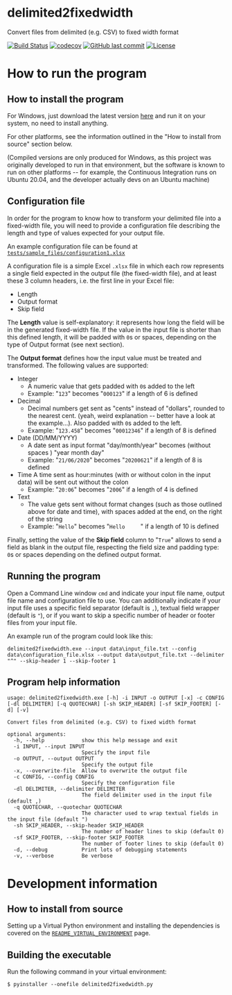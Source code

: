 # delimited2fixedwidth
Convert files from delimited (e.g. CSV) to fixed width format

[![Build Status](https://travis-ci.com/e2jk/delimited2fixedwidth.svg?branch=master)](https://travis-ci.com/e2jk/delimited2fixedwidth)
[![codecov](https://codecov.io/gh/e2jk/delimited2fixedwidth/branch/master/graph/badge.svg)](https://codecov.io/gh/e2jk/delimited2fixedwidth)
[![GitHub last commit](https://img.shields.io/github/last-commit/e2jk/delimited2fixedwidth.svg)](https://github.com/e2jk/delimited2fixedwidth/commits/master)
[![License](https://img.shields.io/github/license/e2jk/delimited2fixedwidth)](../../tree/master/LICENSE)

How to run the program
======================

How to install the program
--------------------------

For Windows, just download the latest version [here](https://github.com/e2jk/delimited2fixedwidth/releases/latest) and run it on your system, no need to install anything.

For other platforms, see the information outlined in the "How to install from source" section below.

(Compiled versions are only produced for Windows, as this project was originally developed to run in that environment, but the software is known to run on other platforms -- for example, the Continuous Integration runs on Ubuntu 20.04, and the developer actually devs on an Ubuntu machine)

Configuration file
------------------

In order for the program to know how to transform your delimited file into a fixed-width file, you will need to provide a configuration file describing the length and type of values expected for your output file.

An example configuration file can be found at
[`tests/sample_files/configuration1.xlsx`](../../tree/master/tests/sample_files/configuration1.xlsx)

A configuration file is a simple Excel `.xlsx` file in which each row represents a single field expected in the output file (the fixed-width file), and at least these 3 column headers, i.e. the first line in your Excel file:

* Length
* Output format
* Skip field

The **Length** value is self-explanatory: it represents how long the field will be in the generated fixed-width file. If the value in the input file is shorter than this defined length, it will be padded with `0`s or spaces, depending on the type of Output format (see next section).

The **Output format** defines how the input value must be treated and transformed. The following values are supported:
* Integer
  * A numeric value that gets padded with `0`s added to the left
  * Example: "`123`" becomes "`000123`" if a length of 6 is defined
* Decimal
  * Decimal numbers get sent as "cents" instead of "dollars", rounded to the nearest cent. (yeah, weird explanation -- better have a look at the example...). Also padded with `0`s added to the left.
  * Example: "`123.458`" becomes "`00012346`" if a length of 8 is defined
* Date (DD/MM/YYYY)
  * A date sent as input format "day/month/year" becomes (without spaces ) "year month day"
  * Example: "`21/06/2020`" becomes "`20200621`" if a length of 8 is defined
* Time
  A time sent as hour:minutes (with or without colon in the input data) will be sent out without the colon
  * Example: "`20:06`" becomes "`2006`" if a length of 4 is defined
* Text
  * The value gets sent without format changes (such as those outlined above for date and time), with spaces added at the end, on the right of the string
  * Example: "`Hello`" becomes "<code>Hello&nbsp;&nbsp;&nbsp;&nbsp;&nbsp;</code>" if a length of 10 is defined

Finally, setting the value of the **Skip field** column to "`True`" allows to send a field as blank in the output file, respecting the field size and padding type: `0`s or spaces depending on the defined output format.


Running the program
-------------------

Open a Command Line window `cmd` and indicate your input file name, output file name and configuration file to use. You can additionally indicate if your input file uses a specific field separator (default is `,`), textual field wrapper (default is `"`), or if you want to skip a specific number of header or footer files from your input file.

An example run of the program could look like this:

```
delimited2fixedwidth.exe --input data\input_file.txt --config data\configuration_file.xlsx --output data\output_file.txt --delimiter "^" --skip-header 1 --skip-footer 1
```

Program help information
------------------------
```
usage: delimited2fixedwidth.exe [-h] -i INPUT -o OUTPUT [-x] -c CONFIG [-dl DELIMITER] [-q QUOTECHAR] [-sh SKIP_HEADER] [-sf SKIP_FOOTER] [-d] [-v]

Convert files from delimited (e.g. CSV) to fixed width format

optional arguments:
  -h, --help            show this help message and exit
  -i INPUT, --input INPUT
                        Specify the input file
  -o OUTPUT, --output OUTPUT
                        Specify the output file
  -x, --overwrite-file  Allow to overwrite the output file
  -c CONFIG, --config CONFIG
                        Specify the configuration file
  -dl DELIMITER, --delimiter DELIMITER
                        The field delimiter used in the input file (default ,)
  -q QUOTECHAR, --quotechar QUOTECHAR
                        The character used to wrap textual fields in the input file (default ")
  -sh SKIP_HEADER, --skip-header SKIP_HEADER
                        The number of header lines to skip (default 0)
  -sf SKIP_FOOTER, --skip-footer SKIP_FOOTER
                        The number of footer lines to skip (default 0)
  -d, --debug           Print lots of debugging statements
  -v, --verbose         Be verbose
```

Development information
=======================

How to install from source
--------------------------

Setting up a Virtual Python environment and installing the dependencies is covered on the [`README_VIRTUAL_ENVIRONMENT`](../../tree/master/README_VIRTUAL_ENVIRONMENT.md) page.

Building the executable
-----------------------

Run the following command in your virtual environment:

  `$ pyinstaller --onefile delimited2fixedwidth.py`
